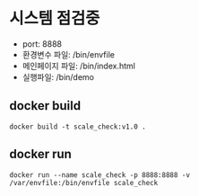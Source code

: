 # 시스템 점검중 

- port: 8888
- 환경변수 파일: /bin/envfile
- 메인페이지 파일: /bin/index.html
- 실행파일: /bin/demo

## docker build

```
docker build -t scale_check:v1.0 .
```

## docker run 

```
docker run --name scale_check -p 8888:8888 -v /var/envfile:/bin/envfile scale_check
```

